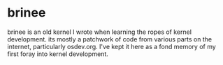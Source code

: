 # brinee

brinee is an old kernel I wrote when learning the ropes of kernel development. its mostly a patchwork of code from various parts on the internet, particularly osdev.org. I've kept it here as a fond memory of my first foray into kernel development.

